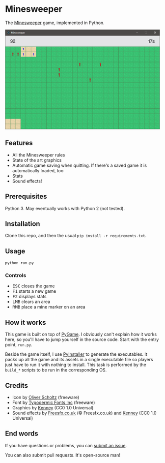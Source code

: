 # Minesweeper

The [Minesweeper](https://en.wikipedia.org/wiki/Minesweeper_(video_game)) game, implemented in Python.

<p align="center">
  <img src="https://raw.githubusercontent.com/EpocDotFr/minesweeper/master/screenshot.png">
</p>

## Features

  - All the Minesweeper rules
  - State of the art graphics
  - Automatic game saving when quitting. If there's a saved game it is automatically loaded, too
  - Stats
  - Sound effects!

## Prerequisites

Python 3. May eventually works with Python 2 (not tested).

## Installation

Clone this repo, and then the usual `pip install -r requirements.txt`.

## Usage

```
python run.py
```

### Controls

  - <kbd>ESC</kbd> closes the game
  - <kbd>F1</kbd> starts a new game
  - <kbd>F2</kbd> displays stats
  - <kbd>LMB</kbd> clears an area
  - <kbd>RMB</kbd> place a mine marker on an area

## How it works

This game is built on top of [PyGame](http://www.pygame.org/hifi.html). I obviously can't explain how it
works here, so you'll have to jump yourself in the source code. Start with the entry point, `run.py`.

Beside the game itself, I use [PyInstaller](http://www.pyinstaller.org/) to generate the executables. It packs
up all the game and its assets in a single executable file so players just have to run it with nothing to install.
This task is performed by the `build_*` scripts to be run in the corresponding OS.

## Credits

  - Icon by [Oliver Scholtz](https://www.iconfinder.com/icons/23906/mines_icon) (freeware)
  - Font by [Typodermic Fonts Inc](http://www.dafont.com/coolvetica.font) (freeware)
  - Graphics by [Kenney](https://kenney.nl/assets/topdown-tanks-redux) (CC0 1.0 Universal)
  - Sound effects by [Freesfx.co.uk](http://www.freesfx.co.uk/) (© Freesfx.co.uk) and [Kenney](https://kenney.nl/assets/voiceover-pack) (CC0 1.0 Universal)

## End words

If you have questions or problems, you can [submit an issue](https://github.com/EpocDotFr/minesweeper/issues).

You can also submit pull requests. It's open-source man!